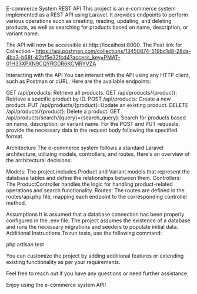 E-commerce System REST API
This project is an e-commerce system implemented as a REST API using Laravel. It provides endpoints to perform various operations such as creating, reading, updating, and deleting products, as well as searching for products based on name, description, or variant name.

The API will now be accessible at http://localhost:8000.
The Post link for Collection - https://api.postman.com/collections/13450874-519bc1d8-28da-4ba3-b68f-42bf5e32fcd4?access_key=PMAT-01H33XPXN9CQYRGDR6KCMRYVZA

Interacting with the API
You can interact with the API using any HTTP client, such as Postman or cURL. Here are the available endpoints:

GET /api/products: Retrieve all products.
GET /api/products/{product}: Retrieve a specific product by ID.
POST /api/products: Create a new product.
PUT /api/products/{product}: Update an existing product.
DELETE /api/products/{product}: Delete a product.
GET /api/products/search/{query}={search_query}: Search for products based on name, description, or variant name.
For the POST and PUT requests, provide the necessary data in the request body following the specified format.

Architecture
The e-commerce system follows a standard Laravel architecture, utilizing models, controllers, and routes. Here's an overview of the architectural decisions:

Models: The project includes Product and Variant models that represent the database tables and define the relationships between them.
Controllers: The ProductController handles the logic for handling product-related operations and search functionality.
Routes: The routes are defined in the routes/api.php file, mapping each endpoint to the corresponding controller method.

Assumptions
It is assumed that a database connection has been properly configured in the .env file.
The project assumes the existence of a database and runs the necessary migrations and seeders to populate initial data.
Additional Instructions
To run tests, use the following command:

php artisan test

You can customize the project by adding additional features or extending existing functionality as per your requirements.

Feel free to reach out if you have any questions or need further assistance.

Enjoy using the e-commerce system API!
